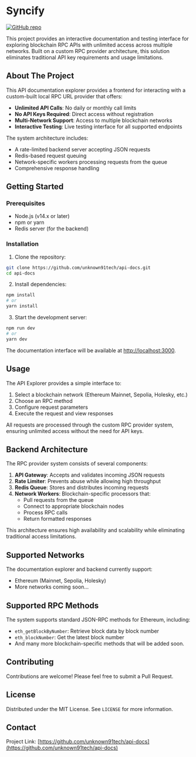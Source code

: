 # Syncify

[![GitHub repo](https://img.shields.io/badge/GitHub-api--docs-blue?style=flat&logo=github)](https://github.com/unknown91tech/api-docs)

This project provides an interactive documentation and testing interface for exploring blockchain RPC APIs with unlimited access across multiple networks. Built on a custom RPC provider architecture, this solution eliminates traditional API key requirements and usage limitations.

## About The Project

This API documentation explorer provides a frontend for interacting with a custom-built local RPC URL provider that offers:

- **Unlimited API Calls**: No daily or monthly call limits
- **No API Keys Required**: Direct access without registration
- **Multi-Network Support**: Access to multiple blockchain networks
- **Interactive Testing**: Live testing interface for all supported endpoints

The system architecture includes:
- A rate-limited backend server accepting JSON requests
- Redis-based request queuing
- Network-specific workers processing requests from the queue
- Comprehensive response handling

## Getting Started

### Prerequisites

- Node.js (v14.x or later)
- npm or yarn
- Redis server (for the backend)

### Installation

1. Clone the repository:
```bash
git clone https://github.com/unknown91tech/api-docs.git
cd api-docs
```

2. Install dependencies:
```bash
npm install
# or
yarn install
```

3. Start the development server:
```bash
npm run dev
# or
yarn dev
```

The documentation interface will be available at [http://localhost:3000](http://localhost:3000).

## Usage

The API Explorer provides a simple interface to:

1. Select a blockchain network (Ethereum Mainnet, Sepolia, Holesky, etc.)
2. Choose an RPC method
3. Configure request parameters
4. Execute the request and view responses

All requests are processed through the custom RPC provider system, ensuring unlimited access without the need for API keys.

## Backend Architecture

The RPC provider system consists of several components:

1. **API Gateway**: Accepts and validates incoming JSON requests
2. **Rate Limiter**: Prevents abuse while allowing high throughput
3. **Redis Queue**: Stores and distributes incoming requests
4. **Network Workers**: Blockchain-specific processors that:
   - Pull requests from the queue
   - Connect to appropriate blockchain nodes
   - Process RPC calls
   - Return formatted responses

This architecture ensures high availability and scalability while eliminating traditional access limitations.

## Supported Networks

The documentation explorer and backend currently support:

- Ethereum (Mainnet, Sepolia, Holesky)
- More networks coming soon...

## Supported RPC Methods

The system supports standard JSON-RPC methods for Ethereum, including:

- `eth_getBlockByNumber`: Retrieve block data by block number
- `eth_blockNumber`: Get the latest block number
- And many more blockchain-specific methods that will be added soon.

## Contributing

Contributions are welcome! Please feel free to submit a Pull Request.

## License

Distributed under the MIT License. See `LICENSE` for more information.

## Contact

Project Link: [https://github.com/unknown91tech/api-docs](https://github.com/unknown91tech/api-docs)
